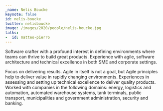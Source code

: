 ```yaml
---
_name: Nelis Boucke
keynote: false
id: nelis-boucke
twitter: nelisboucke
image: /images/2020/people/nelis-boucke.jpg
talks:
-  id: matteo-pierro
---
```

Software crafter with a profound interest in defining environments where teams can thrive to build great products.
Experience with agile, software architecture and technical excellence in both SME and corporate settings.

Focus on delivering results. Agile in itself is not a goal, but Agile principles help to deliver value in rapidly changing environments.
Experiences in assessing and setting up technical excellence to deliver quality products.
Worked with companies in the following domains: energy, logistics and automation, automated warehouse systems, tank terminals, public transport, municipalities and government administration, security and banking.